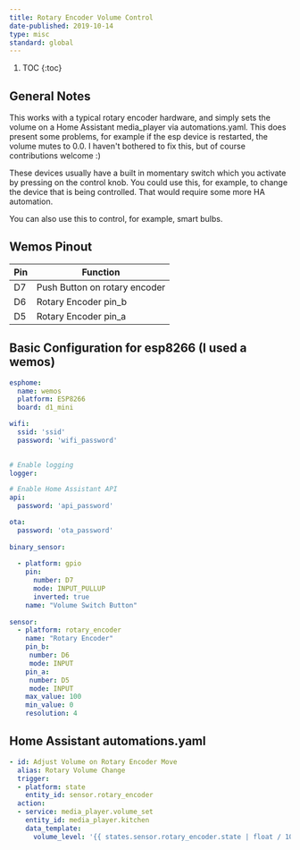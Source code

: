 ```yaml
---
title: Rotary Encoder Volume Control
date-published: 2019-10-14
type: misc
standard: global
---
```

1. TOC
{:toc}

## General Notes

This works with a typical rotary encoder hardware, and simply sets the volume on a Home Assistant media_player via automations.yaml. This does present some problems, for example if the esp device is restarted, the volume mutes to 0.0. I haven't bothered to fix this, but of course contributions welcome :)

These devices usually have a built in momentary switch which you activate by pressing on the control knob. You could use this, for example, to change the device that is being controlled. That would require some more HA automation.

You can also use this to control, for example, smart bulbs.

## Wemos Pinout

| Pin     | Function                           |
|---------|------------------------------------|
| D7      | Push Button on rotary encoder      |
| D6      | Rotary Encoder pin_b               |
| D5      | Rotary Encoder pin_a               |

## Basic Configuration for esp8266 (I used a wemos)
```yaml
esphome:
  name: wemos
  platform: ESP8266
  board: d1_mini

wifi:
  ssid: 'ssid'
  password: 'wifi_password'
  

# Enable logging
logger:

# Enable Home Assistant API
api:
  password: 'api_password'

ota:
  password: 'ota_password'
  
binary_sensor:
  
  - platform: gpio
    pin:
      number: D7
      mode: INPUT_PULLUP
      inverted: true
    name: "Volume Switch Button"
    
sensor:   
  - platform: rotary_encoder
    name: "Rotary Encoder"
    pin_b: 
     number: D6
     mode: INPUT
    pin_a: 
     number: D5
     mode: INPUT
    max_value: 100
    min_value: 0
    resolution: 4
```
    
## Home Assistant automations.yaml
```yaml
- id: Adjust Volume on Rotary Encoder Move
  alias: Rotary Volume Change
  trigger:
  - platform: state
    entity_id: sensor.rotary_encoder
  action:
  - service: media_player.volume_set
    entity_id: media_player.kitchen
    data_template:
      volume_level: '{{ states.sensor.rotary_encoder.state | float / 100 }}'
```
    
    

  

  
